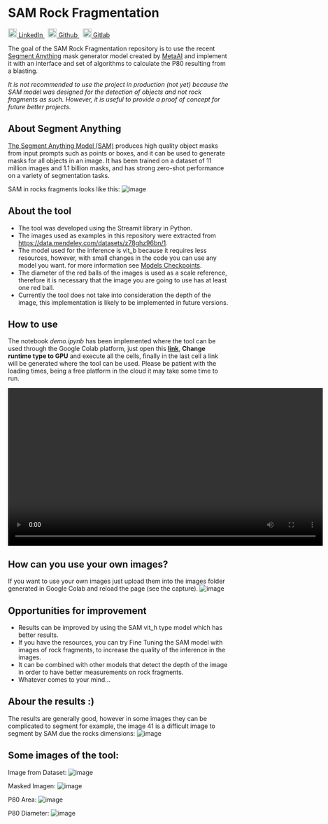 # SAM Rock Fragmentation


<p>
  <a href="https://www.linkedin.com/in/yairama/" rel="nofollow noreferrer">
    <img src="https://i.stack.imgur.com/gVE0j.png" alt="linkedin" class="icon" width="20" height="20"> LinkedIn
  </a> &nbsp; 
  <a href="https://github.com/Yairama" rel="nofollow noreferrer">
    <img src="https://github.githubassets.com/images/modules/logos_page/GitHub-Mark.png" alt="github" class="icon" width="20" height="20"> Github
  </a> &nbsp; 
  <a href="https://gitlab.com/Yairama" rel="nofollow noreferrer">
    <img src="https://cdn-icons-png.flaticon.com/512/5968/5968853.png" alt="gitlab" class="icon" width="20" height="20"> Gitlab
  </a>
</p>

The goal of the SAM Rock Fragmentation repository is to use the recent [Segment Anything](https://segment-anything.com) mask generator model created by [MetaAI](https://ai.facebook.com/research/) and implement it with an interface and set of algorithms to calculate the P80 resulting from a blasting.

*It is not recommended to use the project in production (not yet) because the SAM model was designed for the detection of objects and not rock fragments as such. However, it is useful to provide a proof of concept for future better projects.*


## About Segment Anything

[The Segment Anything Model (SAM)](https://github.com/facebookresearch/segment-anything) produces high quality object masks from input prompts such as points or boxes, and it can be used to generate masks for all objects in an image. It has been trained on a dataset of 11 million images and 1.1 billion masks, and has strong zero-shot performance on a variety of segmentation tasks.

SAM in rocks fragments looks like this:
![image](https://user-images.githubusercontent.com/45445692/232190344-8b8a24d6-e033-4f4e-b011-d143510adfa1.png)

## About the tool
- The tool was developed using the Streamit library in Python.
- The images used as examples in this repository were extracted from https://data.mendeley.com/datasets/z78ghz96bn/1.
- The model used for the inference is vit_b because it requires less resources, however, with small changes in the code you can use any model you want. for more information see [Models Checkpoints](https://github.com/facebookresearch/segment-anything#model-checkpoints).
- The diameter of the red balls of the images is used as a scale reference, therefore it is necessary that the image you are going to use has at least one red ball.
- Currently the tool does not take into consideration the depth of the image, this implementation is likely to be implemented in future versions.

## How to use

The notebook *demo.ipynb* has been implemented where the tool can be used through the Google Colab platform, just open this **[link](https://colab.research.google.com/github/Yairama/SAM-Rock-Fragmentation/blob/main/demo.ipynb)**, **Change runtime type to GPU** and execute all the cells, finally in the last cell a link will be generated where the tool can be used. Please be patient with the loading times, being a free platform in the cloud it may take some time to run.

<video src='https://user-images.githubusercontent.com/45445692/232190032-27ef4c73-e323-4532-8355-a51cd5de62c8.mp4' width=720></video>


## How can you use your own images? 
If you want to use your own images just upload them into the images folder generated in Google Colab and reload the page (see the capture).
![image](https://user-images.githubusercontent.com/45445692/232187536-b9f2fdd3-4ba0-4743-8c9c-4ca0f6d95064.png)

## Opportunities for improvement
- Results can be improved by using the SAM vit_h type model which has better results.
- If you have the resources, you can try Fine Tuning the SAM model with images of rock fragments, to increase the quality of the inference in the images.
- It can be combined with other models that detect the depth of the image in order to have better measurements on rock fragments.
- Whatever comes to your mind...

## Abour the results :)
The results are generally good, however in some images they can be complicated to segment for example, the image 41 is a difficult image to segment by SAM due the rocks dimensions:
![image](https://user-images.githubusercontent.com/45445692/232190228-286f3237-b18f-44e0-ba47-20f928d560b1.png)



## Some images of the tool:

Image from Dataset:
![image](https://user-images.githubusercontent.com/45445692/232190127-f5977284-877a-4662-9984-6ba25702800c.png)

Masked Imagen:
![image](https://user-images.githubusercontent.com/45445692/232190137-4c7efd21-d496-47e5-b5ba-946c607bb765.png)

P80 Area:
![image](https://user-images.githubusercontent.com/45445692/232190169-0d0707b4-319d-45eb-8c48-601314b61366.png)

P80 Diameter:
![image](https://user-images.githubusercontent.com/45445692/232190174-39370545-8c96-476e-a854-06e1038021b9.png)